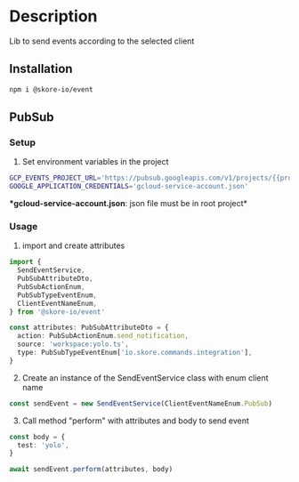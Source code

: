 # Description

Lib to send events according to the selected client

## Installation

```bash
npm i @skore-io/event
```

## PubSub

### Setup

1. Set environment variables in the project

```sh
GCP_EVENTS_PROJECT_URL='https://pubsub.googleapis.com/v1/projects/{{project_name}}/topics/events:publish'
GOOGLE_APPLICATION_CREDENTIALS='gcloud-service-account.json'
```

**\*gcloud-service-account.json**: json file must be in root project\*

### Usage

1. import and create attributes

```typescript
import {
  SendEventService,
  PubSubAttributeDto,
  PubSubActionEnum,
  PubSubTypeEventEnum,
  ClientEventNameEnum,
} from '@skore-io/event'
```

```typescript
const attributes: PubSubAttributeDto = {
  action: PubSubActionEnum.send_notification,
  source: 'workspace:yolo.ts',
  type: PubSubTypeEventEnum['io.skore.commands.integration'],
}
```

2. Create an instance of the SendEventService class with enum client name

```typescript
const sendEvent = new SendEventService(ClientEventNameEnum.PubSub)
```

3. Call method "perform" with attributes and body to send event

```typescript
const body = {
  test: 'yolo',
}

await sendEvent.perform(attributes, body)
```
